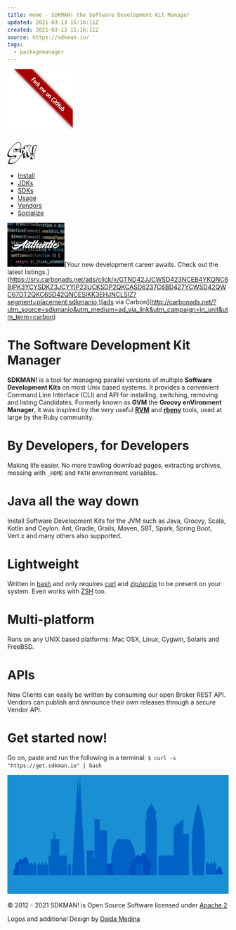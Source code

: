 ```yaml
---
title: Home - SDKMAN! the Software Development Kit Manager
updated: 2021-03-13 15:16:11Z
created: 2021-03-13 15:16:11Z
source: https://sdkman.io/
tags:
  - packagemanager
---
```


[![Fork me on GitHub](../../../../_resources/68747470733a2f2f73332e616d617a6f_01d0db7c7a814988a.png)](https://github.com/sdkman/sdkman-cli)

[<img width="68" height="50" src="../../../../_resources/logo_210ae374524a4aa298a2d4698c9b7ebf.png"/>](https://sdkman.io/)

- [Install](https://sdkman.io/install)
- [JDKs](https://sdkman.io/jdks)
- [SDKs](https://sdkman.io/sdks)
- [Usage](https://sdkman.io/usage)
- [Vendors](https://sdkman.io/vendors)
- [Socialize](#)

[<img width="130" height="100" src="../../../../_resources/1565723204-1548360785-Authentic2_c43caa11082b4ea19.jpg"/>](https://srv.carbonads.net/ads/click/x/GTND42JJCWSD423NCEB4YKQNC6BIPK3YCYSDKZ3JCYYIP23UCKSDP2QKCASD6237C6BD427YCWSD42QWC67DT2QKC6SD42QNCESIKK3EHJNCLSIZ?segment=placement:sdkmanio;)[Your new development career awaits. Check out the latest listings.](https://srv.carbonads.net/ads/click/x/GTND42JJCWSD423NCEB4YKQNC6BIPK3YCYSDKZ3JCYYIP23UCKSDP2QKCASD6237C6BD427YCWSD42QWC67DT2QKC6SD42QNCESIKK3EHJNCLSIZ?segment=placement:sdkmanio;)[ads via Carbon](http://carbonads.net/?utm_source=sdkmanio&utm_medium=ad_via_link&utm_campaign=in_unit&utm_term=carbon)

# The Software Development Kit Manager

**SDKMAN!** is a tool for managing parallel versions of multiple **Software Development Kits** on most Unix based systems. It provides a convenient Command Line Interface (CLI) and API for installing, switching, removing and listing Candidates. Formerly known as **GVM** the **Groovy enVironment Manager**, it was inspired by the very useful **[RVM](https://rvm.io/)** and **[rbenv](https://github.com/sstephenson/rbenv)** tools, used at large by the Ruby community.

# By Developers, for Developers

Making life easier. No more trawling download pages, extracting archives, messing with `_HOME` and `PATH` environment variables.

# Java all the way down

Install Software Development Kits for the JVM such as Java, Groovy, Scala, Kotlin and Ceylon. Ant, Gradle, Grails, Maven, SBT, Spark, Spring Boot, Vert.x and many others also supported.

# Lightweight

Written in [bash](https://www.gnu.org/software/bash/) and only requires [curl](http://curl.haxx.se/) and [zip/unzip](http://www.info-zip.org/) to be present on your system. Even works with [ZSH](http://www.zsh.org/) too.

# Multi-platform

Runs on any UNIX based platforms: Mac OSX, Linux, Cygwin, Solaris and FreeBSD.

# APIs

New Clients can easily be written by consuming our open Broker REST API. Vendors can publish and announce their own releases through a secure Vendor API.

# Get started now!

Go on, paste and run the following in a terminal:
`$ curl -s "https://get.sdkman.io" | bash`

<img width="1008" height="270" src="../../../../_resources/city_9e660d3bfc5b423e9af6e7216679f835.png"/>

© 2012 - 2021 SDKMAN! is Open Source Software licensed under [Apache 2](http://www.apache.org/licenses/LICENSE-2.0.html)

Logos and additional Design by [Daida Medina](https://github.com/dmesu)